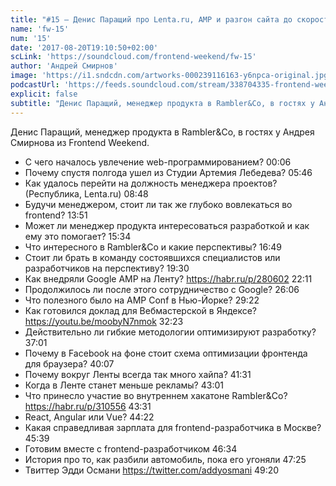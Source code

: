 ```yaml
---
title: "#15 – Денис Паращий про Lenta.ru, AMP и разгон сайта до скорости света"
name: 'fw-15'
num: '15'
date: '2017-08-20T19:10:50+02:00'
scLink: 'https://soundcloud.com/frontend-weekend/fw-15'
author: 'Андрей Смирнов'
image: 'https://i1.sndcdn.com/artworks-000239116163-y6npca-original.jpg'
podcastUrl: 'https://feeds.soundcloud.com/stream/338704335-frontend-weekend-fw-15.m4a'
explicit: false
subtitle: "Денис Паращий, менеджер продукта в Rambler&Co, в гостях у Андрея Смирнова из Frontend Weekend."
---
```

Денис Паращий, менеджер продукта в Rambler&Co, в гостях у Андрея Смирнова из Frontend Weekend.

- С чего началось увлечение web-программированием? <timecode>00:06</timecode>
- Почему спустя полгода ушел из Студии Артемия Лебедева? <timecode>05:46</timecode>
- Как удалось перейти на должность менеджера проектов? (Республика, Lenta.ru) <timecode>08:48</timecode>
- Будучи менеджером, стоит ли так же глубоко вовлекаться во frontend? <timecode>13:51</timecode>
- Может ли менеджер продукта интересоваться разработкой и как ему это помогает? <timecode>15:34</timecode>
- Что интересного в Rambler&Co и какие перспективы? <timecode>16:49</timecode>
- Стоит ли брать в команду состоявшихся специалистов или разработчиков на перспективу? <timecode>19:30</timecode>
- Как внедряли Google AMP на Ленту? https://habr.ru/p/280602 <timecode>22:11</timecode>
- Продолжилось ли после этого сотрудничество с Google? <timecode>26:06</timecode>
- Что полезного было на AMP Conf в Нью-Йорке? <timecode>29:22</timecode>
- Как готовился доклад для Вебмастерской в Яндексе? https://youtu.be/moobyN7nmok <timecode>32:23</timecode>
- Действительно ли гибкие методологии оптимизируют разработку? <timecode>37:01</timecode>
- Почему в Facebook на фоне стоит схема оптимизации фронтенда для браузера? <timecode>40:07</timecode>
- Почему вокруг Ленты всегда так много хайпа? <timecode>41:31</timecode>
- Когда в Ленте станет меньше рекламы? <timecode>43:01</timecode>
- Что принесло участие во внутреннем хакатоне Rambler&Co? https://habr.ru/p/310556 <timecode>43:31</timecode>
- React, Angular или Vue? <timecode>44:22</timecode>
- Какая справедливая зарплата для frontend-разработчика в Москве? <timecode>45:39</timecode>
- Готовим вместе с frontend-разработчиком <timecode>46:34</timecode>
- История про то, как разбили автомобиль, пока его угоняли <timecode>47:25</timecode>
- Твиттер Эдди Османи https://twitter.com/addyosmani <timecode>49:20</timecode>